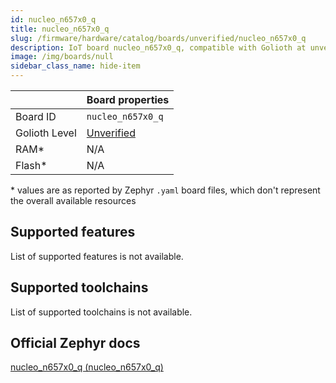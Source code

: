 ```yaml
---
id: nucleo_n657x0_q
title: nucleo_n657x0_q
slug: /firmware/hardware/catalog/boards/unverified/nucleo_n657x0_q
description: IoT board nucleo_n657x0_q, compatible with Golioth at unverified level.
image: /img/boards/null
sidebar_class_name: hide-item
---
```


[//]: # (This is an auto-generated file, do not edit! Changes to it will be lost upon re-generation)



|                | Board properties     |
| -------------  | -------------------- |
| Board ID       | `nucleo_n657x0_q` |
| Golioth Level  | [Unverified](/firmware/hardware#unverified-boards) |
| RAM*           | N/A |
| Flash*         | N/A |

\* values are as reported by Zephyr `.yaml` board files, which don't represent the overall available resources



## Supported features

List of supported features is not available.

## Supported toolchains

List of supported toolchains is not available.

## Official Zephyr docs

[nucleo_n657x0_q (nucleo_n657x0_q)](https://docs.zephyrproject.org/latest/boards/st/nucleo_n657x0_q/doc/index.html)
